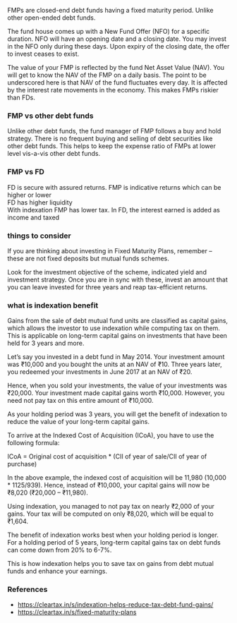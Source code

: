 
FMPs are closed-end debt funds having a fixed maturity period. Unlike other open-ended debt funds.

The fund house comes up with a New Fund Offer (NFO) for a specific duration. NFO will have an opening date and a closing date. You may invest in the NFO only during these days. Upon expiry of the closing date, the offer to invest ceases to exist.

The value of your FMP is reflected by the fund Net Asset Value (NAV). You will get to know the NAV of the FMP on a daily basis. The point to be underscored here is that NAV of the fund fluctuates every day. It is affected by the interest rate movements in the economy. This makes FMPs riskier than FDs.

### FMP vs other debt funds
Unlike other debt funds, the fund manager of FMP follows a buy and hold strategy. There is no frequent buying and selling of debt securities like other debt funds. This helps to keep the expense ratio of FMPs at lower level vis-a-vis other debt funds.

### FMP vs FD
FD is secure with assured returns. FMP is indicative returns which can be higher or lower\
FD has higher liquidity\
With indexation FMP has lower tax. In FD, the interest earned is added as income and taxed

### things to consider
If you are thinking about investing in Fixed Maturity Plans, remember – these are not fixed deposits but mutual funds schemes.

Look for the investment objective of the scheme, indicated yield and investment strategy. Once you are in sync with these, invest an amount that you can leave invested for three years and reap tax-efficient returns.

### what is indexation benefit
Gains from the sale of debt mutual fund units are classified as capital gains, which allows the investor to use indexation while computing tax on them. This is applicable on long-term capital gains on investments that have been held for 3 years and more.

Let’s say you invested in a debt fund in May 2014. Your investment amount was ₹10,000 and you bought the units at an NAV of ₹10. Three years later, you redeemed your investments in June 2017 at an NAV of ₹20.

Hence, when you sold your investments, the value of your investments was ₹20,000. Your investment made capital gains worth ₹10,000. However, you need not pay tax on this entire amount of ₹10,000.

As your holding period was 3 years, you will get the benefit of indexation to reduce the value of your long-term capital gains.

To arrive at the Indexed Cost of Acquisition (ICoA), you have to use the following formula:

ICoA = Original cost of acquisition * (CII of year of sale/CII of year of purchase)

In the above example, the indexed cost of acquisition will be 11,980 (10,000 * 1125/939). Hence, instead of ₹10,000, your capital gains will now be ₹8,020 (₹20,000 – ₹11,980).

Using indexation, you managed to not pay tax on nearly ₹2,000 of your gains. Your tax will be computed on only ₹8,020, which will be equal to ₹1,604.

The benefit of indexation works best when your holding period is longer. For a holding period of 5 years, long-term capital gains tax on debt funds can come down from 20% to 6-7%.

This is how indexation helps you to save tax on gains from debt mutual funds and enhance your earnings.

### References
- https://cleartax.in/s/indexation-helps-reduce-tax-debt-fund-gains/
- https://cleartax.in/s/fixed-maturity-plans

